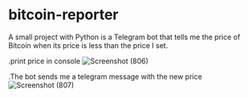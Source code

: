 # bitcoin-reporter

A small project with Python is a Telegram bot that tells me the price of Bitcoin when its price is less than the price I set.

.print price in console
![Screenshot (806)](https://user-images.githubusercontent.com/108232157/211128302-dd50dfb8-17a9-4806-afd6-7a0ded02c5e5.png)

.The bot sends me a telegram message with the new price
![Screenshot (807)](https://user-images.githubusercontent.com/108232157/211128370-aa0034f6-cf99-4c8c-868f-648becb94777.png)
